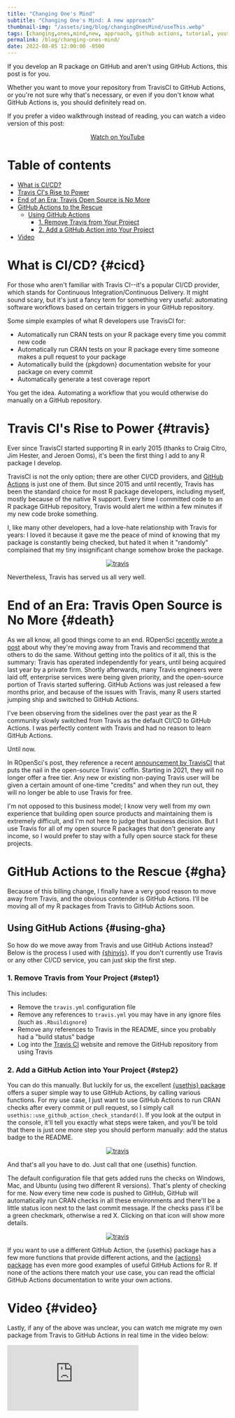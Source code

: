 ```yaml
---
title: "Changing One's Mind"
subtitle: "Changing One's Mind: A new approach"
thumbnail-img: "/assets/img/blog/changingOnesMind/useThis.webp"
tags: [changing,ones,mind,new, approach, github actions, tutorial, youtube]
permalink: /blog/changing-ones-mind/
date: 2022-08-05 12:00:00 -0500
---
```


If you develop an R package on GitHub and aren't using GitHub Actions, this post is for you.

Whether you want to move your repository from TravisCI to GitHub Actions, or you're not sure why that's necessary, or even if you don't know what GitHub Actions is, you should definitely read on.

If you prefer a video walkthrough instead of reading, you can watch a video version of this post:

<div style="text-align:center;">
  <a class="btn btn-lg btn-cta" href="https://youtu.be/K4x-uqLl_m4"><i class="fab fa-youtube"></i> Watch on YouTube</a>
</div>

# Table of contents

- [What is CI/CD?](#cicd)
- [Travis CI's Rise to Power](#travis)
- [End of an Era: Travis Open Source is No More](#death)
- [GitHub Actions to the Rescue](#gha)
  - [Using GitHub Actions](#using-gha)
    - [1. Remove Travis from Your Project](#step1)
    - [2. Add a GitHub Action into Your Project](#step2)
- [Video](#video)

# What is CI/CD? {#cicd}
    
For those who aren't familiar with Travis CI--it's a popular CI/CD provider, which stands for Continuous Integration/Continuous Delivery. It might sound scary, but it's just a fancy term for something very useful: automating software workflows based on certain triggers in your GitHub repository. 

Some simple examples of what R developers use TravisCI for:

- Automatically run CRAN tests on your R package every time you commit new code
- Automatically run CRAN tests on your R package every time someone makes a pull request to your package
- Automatically build the {pkgdown} documentation website for your package on every commit
- Automatically generate a test coverage report 

You get the idea. Automating a workflow that you would otherwise do manually on a GitHub repository.

# Travis CI's Rise to Power {#travis}

Ever since TravisCI started supporting R in early 2015 (thanks to Craig Citro, Jim Hester, and Jeroen Ooms), it's been the first thing I add to any R package I develop.

TravisCI is not the only option; there are other CI/CD providers, and [GitHub Actions](https://github.com/features/actions) is just one of them. But since 2015 and until recently, Travis has been the standard choice for most R package developers, including myself, mostly because of the native R support. Every time I committed code to an R package GitHub repository, Travis would alert me within a few minutes if my new code broke something.

I, like many other developers, had a love-hate relationship with Travis for years: I loved it because it gave me the peace of mind of knowing that my package is constantly being checked, but hated it when it "randomly" complained that my tiny insignificant change somehow broke the package.

<div style="text-align:center;">
  <a href="/assets/img/blog/migrating-travis-to-github/travis.png">
    <img src="/assets/img/blog/migrating-travis-to-github/travis.png" alt="travis">
  </a>
</div>

Nevertheless, Travis has served us all very well. 

# End of an Era: Travis Open Source is No More {#death}

As we all know, all good things come to an end. ROpenSci [recently wrote a post](https://ropensci.org/technotes/2020/11/19/moving-away-travis/) about why they're moving away from Travis and recommend that others to do the same. Without getting into the politics of it all, this is the summary: Travis has operated independently for years, until being acquired last year by a private firm. Shortly afterwards, many Travis engineers were laid off, enterprise services were being given priority, and the open-source portion of Travis started suffering. GitHub Actions was just released a few months prior, and because of the issues with Travis, many R users started jumping ship and switched to GitHub Actions.

I've been observing from the sidelines over the past year as the R community slowly switched from Travis as the default CI/CD to GitHub Actions. I was perfectly content with Travis and had no reason to learn GitHub Actions.

Until now. 

In ROpenSci's post, they reference a recent [announcement by TravisCI](https://blog.travis-ci.com/2020-11-02-travis-ci-new-billing) that puts the nail in the open-source Travis' coffin. Starting in 2021, they will no longer offer a free tier. Any new or existing non-paying Travis user will be given a certain amount of one-time "credits" and when they run out, they will no longer be able to use Travis for free.

I'm not opposed to this business model; I know very well from my own experience that building open source products and maintaining them is extremely difficult, and I'm not here to judge that business decision. But I use Travis for all of my open source R packages that don't generate any income, so I would prefer to stay with a fully open source stack for these projects.

# GitHub Actions to the Rescue {#gha}

Because of this billing change, I finally have a very good reason to move away from Travis, and the obvious contender is GitHub Actions. I'll be moving all of my R packages from Travis to GitHub Actions soon.

## Using GitHub Actions {#using-gha}

So how do we move away from Travis and use GitHub Actions instead? Below is the process I used with [{shinyjs}](https://github.com/daattali/shinyjs). If you don't currently use Travis or any other CI/CD service, you can just skip the first step.

### 1. Remove Travis from Your Project {#step1}

This includes:
  
- Remove the `travis.yml` configuration file
- Remove any references to `travis.yml` you may have in any ignore files (such as `.Rbuildignore`) 
- Remove any references to Travis in the README, since you probably had a "build status" badge
- Log into the [Travis CI](https://travis-ci.org/) website and remove the GitHub repository from using Travis

### 2. Add a GitHub Action into Your Project {#step2}

You can do this manually. But luckily for us, the excellent [{usethis} package](https://github.com/r-lib/usethis) offers a super simple way to use GitHub Actions, by calling various functions. For my use case, I just want to use GitHub Actions to run CRAN checks after every commit or pull request, so I simply call `usethis::use_github_action_check_standard()`. If you look at the output in the console, it'll tell you exactly what steps were taken, and you'll be told that there is just one more step you should perform manually: add the status badge to the README.

<div style="text-align:center;">
  <a href="/assets/img/blog/migrating-travis-to-github/usethis.png">
    <img src="/assets/img/blog/migrating-travis-to-github/usethis.png" alt="travis">
  </a>
</div>

And that's all you have to do. Just call that one {usethis} function.

The default configuration file that gets added runs the checks on Windows, Mac, and Ubuntu (using two different R versions). That's plenty of checking for me. Now every time new code is pushed to GitHub, GitHub will automatically run CRAN checks in all these environments and there'll be a little status icon next to the last commit message. If the checks pass it'll be a green checkmark, otherwise a red X. Clicking on that icon will show more details.

<div style="text-align:center;">
  <a href="/assets/img/blog/migrating-travis-to-github/gha.png">
    <img src="/assets/img/blog/migrating-travis-to-github/gha.png" alt="travis">
  </a>
</div>

If you want to use a different GitHub Action, the {usethis} package has a few more functions that provide different actions, and the [{actions} package](https://github.com/r-lib/actions) has even more good examples of useful GitHub Actions for R. If none of the actions there match your use case, you can read the official GitHub Actions documentation to write your own actions.

# Video {#video}

Lastly, if any of the above was unclear, you can watch me migrate my own package from Travis to GitHub Actions in real time in the video below:

<div class="youtube-embed-container">
<iframe src="https://www.youtube-nocookie.com/embed/K4x-uqLl_m4" frameborder="0" allow="accelerometer; autoplay; clipboard-write; encrypted-media; gyroscope; picture-in-picture" allowfullscreen></iframe>
</div>
